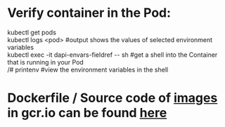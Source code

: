 # Verify container in the Pod:  
kubectl get pods  
kubectl logs <pod<pod-name>> #output shows the values of selected environment variables  
kubectl exec -it dapi-envars-fieldref -- sh #get a shell into the Container that is running in your Pod  
/# printenv #view the environment variables in the shell  
  
# Dockerfile / Source code of [images](https://console.cloud.google.com/gcr/images/google-samples/GLOBAL) in gcr.io can be found [here](https://github.com/GoogleCloudPlatform/kubernetes-engine-samples/)  
